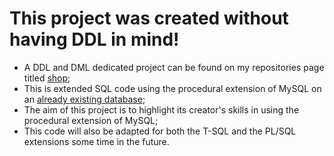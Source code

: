 # This project was created without having DDL in mind!

- A DDL and DML dedicated project can be found on my repositories page titled [shop](https://github.com/nilejoy/shop);
- This is extended SQL code using the procedural extension of MySQL on an [already existing database](https://github.com/lerocha/chinook-database/releases/tag/v1.4.0);
- The aim of this project is to highlight its creator's skills in using the procedural extension of MySQL;
- This code will also be adapted for both the T-SQL and the PL/SQL extensions some time in the future.
